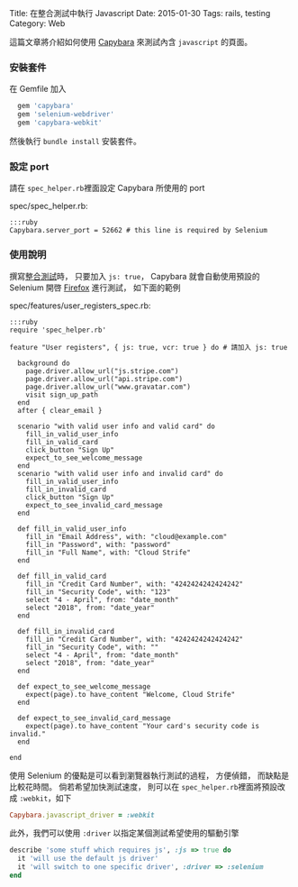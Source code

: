 Title: 在整合測試中執行 Javascript
Date: 2015-01-30
Tags: rails, testing
Category: Web


這篇文章將介紹如何使用 [Capybara](https://github.com/jnicklas/capybara)
來測試內含 `javascript` 的頁面。

### 安裝套件

在 Gemfile 加入
```ruby
  gem 'capybara'
  gem 'selenium-webdriver'
  gem 'capybara-webkit'
```
然後執行 `bundle install` 安裝套件。

### 設定 port

請在 `spec_helper.rb`裡面設定 Capybara 所使用的 port

spec/spec_helper.rb:

    :::ruby
    Capybara.server_port = 52662 # this line is required by Selenium

### 使用說明

撰寫[整合測試](blog/2014/12/07/feature-testing-with-rspec)時，
只要加入 `js: true`，
Capybara 就會自動使用預設的 Selenium 開啓 [Firefox](https://www.mozilla.org/en-US/firefox/new/) 進行測試，
如下面的範例

spec/features/user_registers_spec.rb:

    :::ruby
    require 'spec_helper.rb'

    feature "User registers", { js: true, vcr: true } do # 請加入 js: true

      background do
        page.driver.allow_url("js.stripe.com")
        page.driver.allow_url("api.stripe.com")
        page.driver.allow_url("www.gravatar.com")
        visit sign_up_path
      end
      after { clear_email }

      scenario "with valid user info and valid card" do
        fill_in_valid_user_info
        fill_in_valid_card
        click_button "Sign Up"
        expect_to_see_welcome_message
      end
      scenario "with valid user info and invalid card" do
        fill_in_valid_user_info
        fill_in_invalid_card
        click_button "Sign Up"
        expect_to_see_invalid_card_message
      end

      def fill_in_valid_user_info
        fill_in "Email Address", with: "cloud@example.com"
        fill_in "Password", with: "password"
        fill_in "Full Name", with: "Cloud Strife"
      end

      def fill_in_valid_card
        fill_in "Credit Card Number", with: "4242424242424242"
        fill_in "Security Code", with: "123"
        select "4 - April", from: "date_month"
        select "2018", from: "date_year"
      end

      def fill_in_invalid_card
        fill_in "Credit Card Number", with: "4242424242424242"
        fill_in "Security Code", with: ""
        select "4 - April", from: "date_month"
        select "2018", from: "date_year"
      end

      def expect_to_see_welcome_message
        expect(page).to have_content "Welcome, Cloud Strife"
      end

      def expect_to_see_invalid_card_message
        expect(page).to have_content "Your card's security code is invalid."
      end

    end

使用 Selenium 的優點是可以看到瀏覽器執行測試的過程，
方便偵錯，
而缺點是比較花時間。
倘若希望加快測試速度，
則可以在 `spec_helper.rb`裡面將預設改成 `:webkit`，如下

```ruby
Capybara.javascript_driver = :webkit
```

此外，我們可以使用 `:driver` 以指定某個測試希望使用的驅動引擎

```ruby
describe 'some stuff which requires js', :js => true do
  it 'will use the default js driver'
  it 'will switch to one specific driver', :driver => :selenium
end
```

